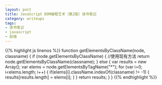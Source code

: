 ```yaml
---
layout: post
title: JavaScript DOM编程艺术（第2版）读书笔记
category: writeups
tags:
- 读书笔记
- javascript
- 前端
---
```



{{% highlight js linenos %}}
function getElementsByClassName(node, classname) {
  if (node.getElementsByClassName) {
    //使用现有方法
    return node.getElementsByClassName(classname);
  } else {
    var results = new Array();
    var elems = node.getElementsByTagName("*");
    for (var i=0; i<elems.length; i++) {
      if(elems[i].className.indexOf(classname) != -1) {
        results[results.length] = elems[i];
      }
    }
    return results;
  }
}
{{% endhighlight %}}

